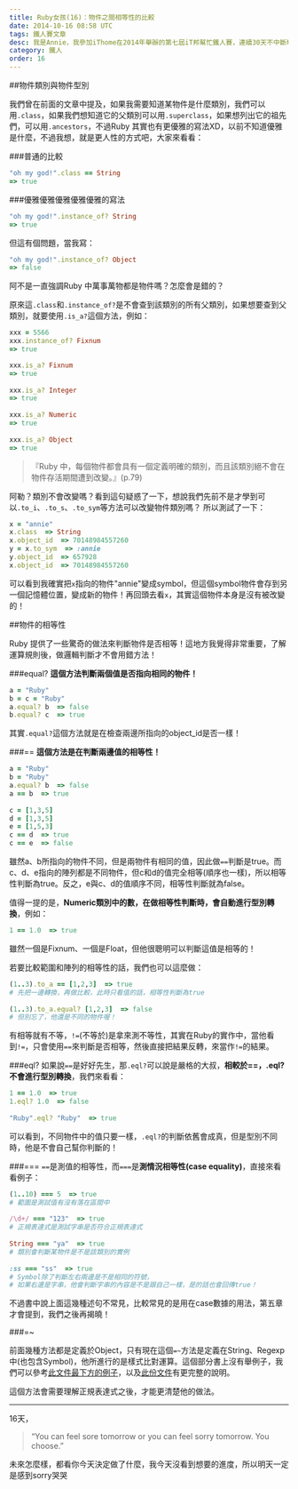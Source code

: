 ```yaml
---
title: Ruby女孩(16)：物件之間相等性的比較
date: 2014-10-16 08:58 UTC
tags: 鐵人賽文章
desc: 我是Annie，我參加iThome在2014年舉辦的第七屆iT邦幫忙鐵人賽，連續30天不中斷地記錄自己學習Ruby的歷程，這一系列30篇文章，推薦給跟我一樣初學Ruby約半年的朋友參考。
category: 鐵人
order: 16
---
```


##物件類別與物件型別

我們曾在前面的文章中提及，如果我需要知道某物件是什麼類別，我們可以用`.class`，如果我們想知道它的父類別可以用`.superclass`，如果想列出它的祖先們，可以用`.ancestors`，不過Ruby 其實也有更優雅的寫法XD，以前不知道優雅是什麼，不過我想，就是更人性的方式吧，大家來看看：

###普通的比較

~~~ruby
"oh my god!".class == String  
=> true  
~~~

###優雅優雅優雅優雅優雅的寫法

~~~ruby
"oh my god!".instance_of? String  
=> true  
~~~

但這有個問題，當我寫：

~~~ruby
"oh my god!".instance_of? Object  
=> false  
~~~

阿不是一直強調Ruby 中萬事萬物都是物件嗎？怎麼會是錯的？

原來這`.class`和`.instance_of?`是不會查到該類別的所有父類別，如果想要查到父類別，就要使用`.is_a?`這個方法，例如：

~~~ruby
xxx = 5566  
xxx.instance_of? Fixnum  
=> true  

xxx.is_a? Fixnum  
=> true  
  
xxx.is_a? Integer  
=> true  
  
xxx.is_a? Numeric  
=> true  
  
xxx.is_a? Object  
=> true  
~~~

> 『Ruby 中，每個物件都會具有一個定義明確的類別，而且該類別絕不會在物件存活期間遭到改變。』(p.79)

阿勒？類別不會改變嗎？看到這句疑惑了一下，想說我們先前不是才學到可以`.to_i`、`.to_s`、`.to_sym`等方法可以改變物件類別嗎？
所以測試了一下：

~~~ruby
x = "annie"  
x.class  => String  
x.object_id  => 70148984557260  
y = x.to_sym  => :annie  
y.object_id  => 657928  
x.object_id  => 70148984557260  
~~~

可以看到我確實把`x`指向的物件"annie"變成symbol，但這個symbol物件會存到另一個記憶體位置，變成新的物件！再回頭去看`x`，其實這個物件本身是沒有被改變的！

##物件的相等性

Ruby 提供了一些驚奇的做法來判斷物件是否相等！這地方我覺得非常重要，了解運算規則後，做邏輯判斷才不會用錯方法！

###equal?
**這個方法判斷兩個值是否指向相同的物件！**

~~~ruby
a = "Ruby"  
b = c = "Ruby"  
a.equal? b  => false  
b.equal? c  => true  
~~~

其實`.equal?`這個方法就是在檢查兩邊所指向的object_id是否一樣！

###==
**這個方法是在判斷兩邊值的相等性！**

~~~ruby
a = "Ruby"  
b = "Ruby"  
a.equal? b  => false  
a == b  => true  
  
c = [1,3,5]  
d = [1,3,5]  
e = [1,5,3]  
c == d  => true  
c == e  => false  
~~~

雖然a、b所指向的物件不同，但是兩物件有相同的值，因此做`==`判斷是true。而c、d、e指向的陣列都是不同物件，但c和d的值完全相等(順序也一樣)，所以相等性判斷為true。反之，e與c、d的值順序不同，相等性判斷就為false。

值得一提的是，**Numeric類別中的數，在做相等性判斷時，會自動進行型別轉換**，例如：

~~~ruby
1 == 1.0  => true  
~~~

雖然一個是Fixnum、一個是Float，但他很聰明可以判斷這值是相等的！

若要比較範圍和陣列的相等性的話，我們也可以這麼做：

~~~ruby
(1..3).to_a == [1,2,3]  => true  
# 先把一邊轉換，再做比較，此時只看值的話，相等性判斷為true  
  
(1..3).to_a.equal? [1,2,3]  => false  
# 但別忘了，他還是不同的物件喔！  
~~~

有相等就有不等，`!=`(不等於)是拿來測不等性，其實在Ruby的實作中，當他看到`!=`，只會使用`==`來判斷是否相等，然後直接把結果反轉，來當作`!=`的結果。

###eql?
如果說`==`是好好先生，那`.eql?`可以說是嚴格的大叔，**相較於==，.eql?不會進行型別轉換**，我們來看看：

~~~ruby
1 == 1.0  => true  
1.eql? 1.0  => false  
  
"Ruby".eql? "Ruby"  => true  
~~~

可以看到，不同物件中的值只要一樣，`.eql?`的判斷依舊會成真，但是型別不同時，他是不會自己幫你判斷的！

###===
`==`是測值的相等性，而`===`是**測情況相等性(case equality)**，直接來看看例子：

~~~ruby
(1..10) === 5  => true  
# 範圍是測試值有沒有落在區間中  
  
/\d+/ === "123"  => true  
# 正規表達式是測試字串是否符合正規表達式  
  
String === "ya"  => true  
# 類別會判斷某物件是不是該類別的實例  
  
:ss === "ss"  => true  
# Symbol除了判斷左右兩邊是不是相同的符號，
# 如果右邊是字串，他會判斷字串的內容是不是跟自己一樣，是的話也會回傳true！  
~~~

不過書中說上面這幾種述句不常見，比較常見的是用在case數據的用法，第五章才會提到，我們之後再揭曉！

###=~

前面幾種方法都是定義於Object，只有現在這個`=~`方法是定義在String、Regexp中(也包含Symbol)，他所進行的是樣式比對運算。這個部分書上沒有舉例子，我們可以參考[此文件最下方的例子](http://guides.ruby.tw/ruby/regexp.html)，以及[此份文件](http://wiki.plweb.org/?title=Ruby/Chapter&oldid=29360)有更完整的說明。

這個方法會需要理解正規表達式之後，才能更清楚他的做法。

---

16天，

> “You can feel sore tomorrow or you can feel sorry tomorrow. You choose.”

未來怎麼樣，都看你今天決定做了什麼，我今天沒看到想要的進度，所以明天一定是感到sorry哭哭
